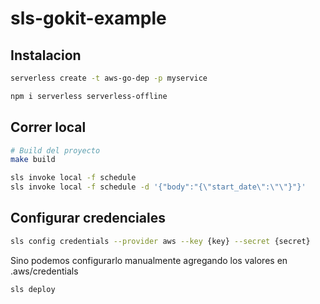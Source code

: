 # sls-gokit-example

## Instalacion
```sh
serverless create -t aws-go-dep -p myservice

npm i serverless serverless-offline
```

## Correr local

```sh
# Build del proyecto
make build

sls invoke local -f schedule
sls invoke local -f schedule -d '{"body":"{\"start_date\":\"\"}"}'
```

## Configurar credenciales
```sh
sls config credentials --provider aws --key {key} --secret {secret}
```
Sino podemos configurarlo manualmente agregando los valores en .aws/credentials
```sh
sls deploy
```